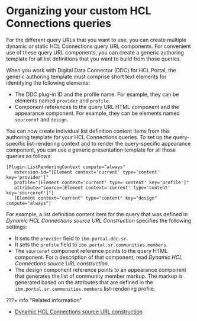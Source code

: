 # Organizing your custom HCL Connections queries

For the different query URLs that you want to use, you can create multiple dynamic or static HCL Connections query URL components. For convenient use of these query URL components, you can create a generic authoring template for all list definitions that you want to build from those queries.

When you work with Digital Data Connector \(DDC\) for HCL Portal, the generic authoring template must comprise short text elements for identifying the following elements:

-   The DDC plug-in ID and the profile name. For example, they can be elements named `provider` and `profile`.
-   Component references to the query URL HTML component and the appearance component. For example, they can be elements named `sourceref` and `design`.

You can now create individual list definition content items from this authoring template for your HCL Connections queries. To set up the query-specific list-rendering context and to render the query-specific appearance component, you can use a generic presentation template for all those queries as follows:

```
[Plugin:ListRenderingContext compute="always" 
   extension-id="[Element context='current' type='content' key='provider']" 
   profile="[Element context='current' type='content' key='profile']" 
   attribute="source=[Element context='current' type='content' key='sourceref']"]
   [Element context="current" type="content" key="design" compute="always"]
```

For example, a list definition content item for the query that was defined in *Dynamic HCL Connections source URL Construction* specifies the following settings:

-   It sets the `provider` field to `ibm.portal.ddc.sr`.
-   It sets the `profile` field to `ibm.portal.sr.communities.members`.
-   The `sourceref` component reference points to the query HTML component. For a description of that component, read *Dynamic HCL Connections source URL construction*.
-   The design component reference points to an appearance component that generates the list of community member markup. The markup is generated based on the attributes that are defined in the `ibm.portal.sr.communities.members` list-rendering profile.

???+ info "Related information"
   - [Dynamic HCL Connections source URL construction](../extending_social_lists_using_ddc/soc_rendr_dyn_conn_srcurl_cnstrct.md)

